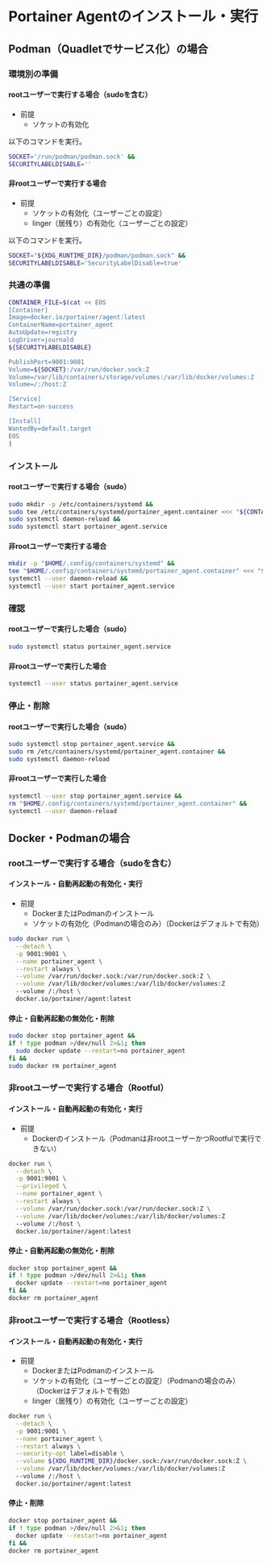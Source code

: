 # Portainer Agentのインストール・実行
## Podman（Quadletでサービス化）の場合
### 環境別の準備
#### rootユーザーで実行する場合（sudoを含む）
- 前提
  - ソケットの有効化

以下のコマンドを実行。
```bash
SOCKET='/run/podman/podman.sock' &&
SECURITYLABELDISABLE=''
```

#### 非rootユーザーで実行する場合
- 前提
  - ソケットの有効化（ユーザーごとの設定）
  - linger（居残り）の有効化（ユーザーごとの設定）

以下のコマンドを実行。
```bash
SOCKET="${XDG_RUNTIME_DIR}/podman/podman.sock" &&
SECURITYLABELDISABLE='SecurityLabelDisable=true'
```

### 共通の準備
```bash
CONTAINER_FILE=$(cat << EOS
[Container]
Image=docker.io/portainer/agent:latest
ContainerName=portainer_agent
AutoUpdate=registry
LogDriver=journald
${SECURITYLABELDISABLE}

PublishPort=9001:9001
Volume=${SOCKET}:/var/run/docker.sock:Z
Volume=/var/lib/containers/storage/volumes:/var/lib/docker/volumes:Z
Volume=/:/host:Z

[Service]
Restart=on-success

[Install]
WantedBy=default.target
EOS
)
```

### インストール
#### rootユーザーで実行する場合（sudo）
```bash
sudo mkdir -p /etc/containers/systemd &&
sudo tee /etc/containers/systemd/portainer_agent.container <<< "${CONTAINER_FILE}" > /dev/null &&
sudo systemctl daemon-reload &&
sudo systemctl start portainer_agent.service
```

#### 非rootユーザーで実行する場合
```bash
mkdir -p "$HOME/.config/containers/systemd" &&
tee "$HOME/.config/containers/systemd/portainer_agent.container" <<< "${CONTAINER_FILE}" > /dev/null &&
systemctl --user daemon-reload &&
systemctl --user start portainer_agent.service
```

### 確認
#### rootユーザーで実行した場合（sudo）
```bash
sudo systemctl status portainer_agent.service
```

#### 非rootユーザーで実行した場合
```bash
systemctl --user status portainer_agent.service
```

### 停止・削除
#### rootユーザーで実行した場合（sudo）
```bash
sudo systemctl stop portainer_agent.service &&
sudo rm /etc/containers/systemd/portainer_agent.container &&
sudo systemctl daemon-reload
```

#### 非rootユーザーで実行した場合
```bash
systemctl --user stop portainer_agent.service &&
rm "$HOME/.config/containers/systemd/portainer_agent.container" &&
systemctl --user daemon-reload
```

## Docker・Podmanの場合
### rootユーザーで実行する場合（sudoを含む）
#### インストール・自動再起動の有効化・実行
- 前提
  - DockerまたはPodmanのインストール
  - ソケットの有効化（Podmanの場合のみ）（Dockerはデフォルトで有効）
```bash
sudo docker run \
  --detach \
  -p 9001:9001 \
  --name portainer_agent \
  --restart always \
  --volume /var/run/docker.sock:/var/run/docker.sock:Z \
  --volume /var/lib/docker/volumes:/var/lib/docker/volumes:Z
  --volume /:/host \
  docker.io/portainer/agent:latest
```

#### 停止・自動再起動の無効化・削除
```bash
sudo docker stop portainer_agent &&
if ! type podman >/dev/null 2>&1; then
  sudo docker update --restart=no portainer_agent
fi &&
sudo docker rm portainer_agent
```

### 非rootユーザーで実行する場合（Rootful）
#### インストール・自動再起動の有効化・実行
- 前提
  - Dockerのインストール（Podmanは非rootユーザーかつRootfulで実行できない）
```bash
docker run \
  --detach \
  -p 9001:9001 \
  --privileged \
  --name portainer_agent \
  --restart always \
  --volume /var/run/docker.sock:/var/run/docker.sock:Z \
  --volume /var/lib/docker/volumes:/var/lib/docker/volumes:Z
  --volume /:/host \
  docker.io/portainer/agent:latest
```

#### 停止・自動再起動の無効化・削除
```bash
docker stop portainer_agent &&
if ! type podman >/dev/null 2>&1; then
  docker update --restart=no portainer_agent
fi &&
docker rm portainer_agent
```

### 非rootユーザーで実行する場合（Rootless）
#### インストール・自動再起動の有効化・実行
- 前提
  - DockerまたはPodmanのインストール
  - ソケットの有効化（ユーザーごとの設定）（Podmanの場合のみ）（Dockerはデフォルトで有効）
  - linger（居残り）の有効化（ユーザーごとの設定）
```bash
docker run \
  --detach \
  -p 9001:9001 \
  --name portainer_agent \
  --restart always \
  --security-opt label=disable \
  --volume ${XDG_RUNTIME_DIR}/docker.sock:/var/run/docker.sock:Z \
  --volume /var/lib/docker/volumes:/var/lib/docker/volumes:Z
  --volume /:/host \
  docker.io/portainer/agent:latest
```

#### 停止・削除
```bash
docker stop portainer_agent &&
if ! type podman >/dev/null 2>&1; then
  docker update --restart=no portainer_agent
fi &&
docker rm portainer_agent
```
